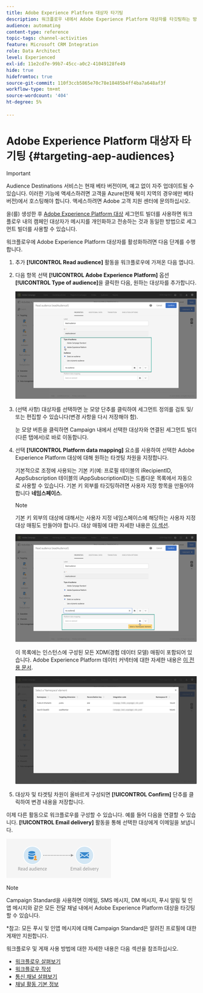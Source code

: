 ```yaml
---
title: Adobe Experience Platform 대상자 타기팅
description: 워크플로우 내에서 Adobe Experience Platform 대상자를 타깃팅하는 방법을 알아봅니다.
audience: automating
content-type: reference
topic-tags: channel-activities
feature: Microsoft CRM Integration
role: Data Architect
level: Experienced
exl-id: 11e2cd7e-99b7-45cc-a0c2-41049128fe49
hide: true
hidefromtoc: true
source-git-commit: 110f3ccb5865e70c78e18485b4ff4ba7a648af3f
workflow-type: tm+mt
source-wordcount: '404'
ht-degree: 5%

---
```


# Adobe Experience Platform 대상자 타기팅 {#targeting-aep-audiences}

>[!IMPORTANT]
>
>Audience Destinations 서비스는 현재 베타 버전이며, 예고 없이 자주 업데이트될 수 있습니다. 이러한 기능에 액세스하려면 고객을 Azure(현재 북미 지역의 경우에만 베타 버전)에서 호스팅해야 합니다. 액세스하려면 Adobe 고객 지원 센터에 문의하십시오.

을(를) 생성한 후 [Adobe Experience Platform 대상](../../integrating/using/aep-about-audience-destinations-service.md) 세그먼트 빌더를 사용하면 워크플로우 내의 캠페인 대상자가 메시지를 개인화하고 전송하는 것과 동일한 방법으로 세그먼트 빌더를 사용할 수 있습니다.

워크플로우에 Adobe Experience Platform 대상자를 활성화하려면 다음 단계를 수행합니다.

1. 추가 **[!UICONTROL Read audience]** 활동을 워크플로우에 가져온 다음 엽니다.

1. 다음 항목 선택 **[!UICONTROL Adobe Experience Platform]** 옵션 **[!UICONTROL Type of audience]**&#x200B;을 클릭한 다음, 원하는 대상자를 추가합니다.

   ![](assets/aep_wkf_readaudience.png)

1. (선택 사항) 대상자를 선택하면 눈 모양 단추를 클릭하여 세그먼트 정의를 검토 및/또는 편집할 수 있습니다(변경 사항을 다시 저장해야 함).

   눈 모양 버튼을 클릭하면 Campaign 내에서 선택한 대상자와 연결된 세그먼트 빌더(다른 탭에서)로 바로 이동합니다.

1. 선택 **[!UICONTROL Platform data mapping]** 요소를 사용하여 선택한 Adobe Experience Platform 대상에 대해 원하는 타겟팅 차원을 지정합니다.

   기본적으로 조정에 사용되는 기본 키(예: 프로필 테이블의 iRecipientID, AppSubscription 테이블의 iAppSubscriptionID)는 드롭다운 목록에서 자동으로 사용할 수 있습니다. 기본 키 외부를 타깃팅하려면 사용자 지정 항목을 만들어야 합니다 **네임스페이스**.

   >[!NOTE]
   >
   >기본 키 외부의 대상에 대해서는 사용자 지정 네임스페이스에 해당하는 사용자 지정 대상 매핑도 만들어야 합니다. 대상 매핑에 대한 자세한 내용은 [이 섹션](../../administration/using/target-mappings-in-campaign.md).

   ![](assets/aep_wkf_readaudience_namespace.png)

   이 목록에는 인스턴스에 구성된 모든 XDM(경험 데이터 모델) 매핑이 포함되어 있습니다. Adobe Experience Platform 데이터 커넥터에 대한 자세한 내용은 [이 전용 문서](../../integrating/using/aep-about-data-connector.md).

   ![](assets/aep_wkf_readaudience_namespace2.png)

1. 대상자 및 타겟팅 차원이 올바르게 구성되면 **[!UICONTROL Confirm]** 단추를 클릭하여 변경 내용을 저장합니다.

이제 다른 활동으로 워크플로우를 구성할 수 있습니다. 예를 들어 다음을 연결할 수 있습니다. **[!UICONTROL Email delivery]** 활동을 통해 선택한 대상에게 이메일을 보냅니다.

![](assets/aep_wkf_email.png)

>[!NOTE]
>
>Campaign Standard을 사용하면 이메일, SMS 메시지, DM 메시지, 푸시 알림 및 인앱 메시지와 같은 모든 전달 채널 내에서 Adobe Experience Platform 대상을 타깃팅할 수 있습니다.
>
>*참고: 모든 푸시 및 인앱 메시지에 대해 Campaign Standard은 알려진 프로필에 대한 게재만 지원합니다.

워크플로우 및 게재 사용 방법에 대한 자세한 내용은 다음 섹션을 참조하십시오.

* [워크플로우 살펴보기](../../automating/using/get-started-workflows.md)
* [워크플로우 작성](../../automating/using/building-a-workflow.md)
* [통신 채널 살펴보기](../../channels/using/get-started-communication-channels.md)
* [채널 활동 기본 정보](../../automating/using/about-channel-activities.md)
